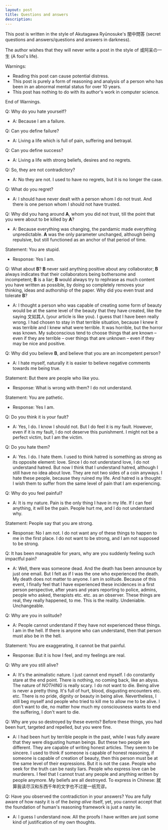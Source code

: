 ```yaml
---
layout: post
title: Questions and answers
description: 
---
```

This post is written in the style of Akutagawa Ryūnosuke's 闇中問答 (secret questions and answers/questions and answers in darkness).

The author wishes that they will never write a post in the style of 或阿呆の一生 (A fool's life).

Warnings:
* Reading this post can cause potential distress.
* This post is purely a form of reasoning and analysis of a person who has been in an abnormal mental status for over 10 years.
* This post has nothing to do with its author's work in computer science.

End of Warnings.

Q: Why do you hate yourself?
* A: Because I am a failure.

Q: Can you define failure?
* A: Living a life which is full of pain, suffering and betrayal.

Q: Can you define success?
* A: Living a life with strong beliefs, desires and no regrets.

Q: So, they are not contradictory?
* A: No they are not. I used to have no regrets, but it is no longer the case.

Q: What do you regret?
* A: I should have never dealt with a person whom I do not trust. And there is one person whom I should not have trusted.

Q: Why did you hang around **A**, whom you did not trust, till the point that you were about to be killed by **A**?
* A: Because everything was changing, the pandamic made everything unpredictable. **A** was the only parameter unchanged, although being repulsive, but still functioned as an anchor of that period of time.

Statement: You are stupid.
* Response: Yes I am.

Q: What about **B**? **B** never said anything positive about any collaborator; **B** always indicates that their collaborators being bothersome and incompetent; **B** is a liar; **B** would always try to rephrase as much content you have written as possible, by doing so completely removes your thinking, ideas and authorship of the paper. Why did you even trust and tolerate **B**?
* A: I thought a person who was capable of creating some form of beauty would be at the same level of the beauty that they have created, like the saying 文如其人 (your article is like you). I guess that I have been really wrong. I had chosen to stay in that terrible situation, because I knew it was terrible and I knew what were terrible. It was horrible, but the horror was known. My subconscious tend to choose things that are known – even if they are terrible – over things that are unknown – even if they may be nice and positive.

Q: Why did you believe **B**, and believe that you are an incompetent person?
* A: I hate myself, naturally it is easier to believe negative comments towards me being true.

Statement: But there are people who like you.
* Response: What is wrong with them? I do not understand.

Statement: You are pathetic.
* Response: Yes I am.

Q: Do you think it is your fault?
* A: Yes, I do. I know I should not. But I do feel it is my fault. However, even if it is my fault, I do not deserve this punishment. I might not be a perfect victim, but I am the victim.

Q: Do you hate them?
* A: Yes. I do. I hate them. I used to think hatred is something as strong as its opposite element: love. Since I do not understand love, I do not understand hatred. But now I think that I understand hatred, although I still have no idea about love. They are not two sides of a coin anyways. I hate these people, because they ruined my life. And hatred is a thought: I wish them to suffer from the same level of pain that I am experiencing.

Q: Why do you feel painful?
* A: It is my nature. Pain is the only thing I have in my life. If I can feel anything, it will be the pain. People hurt me, and I do not understand why.

Statement: People say that you are strong.
* Response: No I am not. I do not want any of these things to happen to me in the first place. I do not want to be strong, and I am not supposed to be strong.

Q: It has been manageable for years, why are you suddenly feeling such impactful pain?
* A: Well, there was someone dead. And the death has been announce by just one email. But I felt as if I was the one who experienced the death. My death does not matter to anyone. I am in solitude. Because of this event, I finally feel that I have experienced these incidences in a first person perspective, after years and years reporting to police, admins, people who asked, therapists etc. etc. as an observer. These things are real, they really happened, to me. This is the reality. Undeniable. Unchangeable.

Q: Why are you in solitude?
* A: People cannot understand if they have not experienced these things. I am in the hell. If there is anyone who can understand, then that person must also be in the hell.

Statement: You are exaggerating, it cannot be that painful.
* Response: But it is how I feel, and my feelings are real.

Q: Why are you still alive?
* A: It's the animalistic nature. I just cannot end myself. I do constantly stare at the end point. There is nothing, no coming back, like an abyss. The nature of *NOTHING* is really scary. I do not want to die. Being alive is never a pretty thing. It's full of hurt, blood, disgusting encounters etc. etc. There is no pride, dignity or beauty in being alive. Nevertheless, I still beg myself and people who tried to kill me to allow me to be alive. I don't want to die, no matter how much my consciousness wants to end the suffering, I don't want to die.

Q: Why are you so destroyed by these events? Before these things, you had been hurt, targeted and repelled, but you were fine.
* A: I had been hurt by terrible people in the past, while I was fully aware that they were disgusting human beings. But these two people are different. They are capable of writing honest articles. They seem to be sincere. I used to think if someone is capable of honest reasoning, if someone is capable of creation of beauty, then this person must be at the same level of their expressions. But it is not the case. People who seek for the truth can be nasty liars. People who express love can be murderers. I feel that I cannot trust any people and anything written by people anymore. My beliefs are all destroyed. To express in Chinese: 就算我读尽汉和东西千年的文字也不过是一纸荒谬。

Q: Have you observed the contradiction in your answers? You are fully aware of how nasty it is of the *being alive* itself, yet, you cannot accept that the foundation of human's reasoning framework is just a nasty lie.
* A: I guess I understand now. All the proofs I have written are just some kind of justification of my own thoughts.